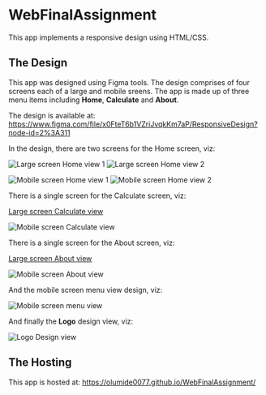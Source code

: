 # WebFinalAssignment
This app implements a responsive design using HTML/CSS.

## The Design
This app was designed using Figma tools. The design comprises of four screens each of a large and mobile sreens. 
The app is made up of three menu items including **Home**, **Calculate** and **About**. 

The design is available at: https://www.figma.com/file/x0FteT6b1VZriJvqkKm7aP/ResponsiveDesign?node-id=2%3A311

In the design, there are two screens for the Home screen, viz:

![Large screen Home view 1](https://github.com/olumide0077/WebFinalAssignment/blob/main/UI_UX%20Design/Desktop%20-%201.png)  ![Large screen Home view 2](https://github.com/olumide0077/WebFinalAssignment/blob/main/UI_UX%20Design/Desktop%20-%202.png)

![Mobile screen Home view 1](https://github.com/olumide0077/WebFinalAssignment/blob/main/UI_UX%20Design/Android%20Small%20-%201.png)  ![Mobile screen Home view 2](https://github.com/olumide0077/WebFinalAssignment/blob/main/UI_UX%20Design/Android%20Small%20-%202.png)

There is a single screen for the Calculate screen, viz:

[Large screen Calculate view](https://github.com/olumide0077/WebFinalAssignment/blob/main/UI_UX%20Design/Desktop%20-%203.png)

![Mobile screen Calculate view](https://github.com/olumide0077/WebFinalAssignment/blob/main/UI_UX%20Design/Android%20Small%20-%203.png)

There is a single screen for the About screen, viz:

[Large screen About view](https://github.com/olumide0077/WebFinalAssignment/blob/main/UI_UX%20Design/Desktop%20-%204.png)

![Mobile screen About view](https://github.com/olumide0077/WebFinalAssignment/blob/main/UI_UX%20Design/Android%20Small%20-%204.png)

And the mobile screen menu view design, viz:

![Mobile screen menu view](https://github.com/olumide0077/WebFinalAssignment/blob/main/UI_UX%20Design/Group%2013.png)

And finally the **Logo** design view, viz:

![Logo Design view](https://github.com/olumide0077/WebFinalAssignment/blob/main/UI_UX%20Design/Frame%201.png)

## The Hosting
This app is hosted at:
https://olumide0077.github.io/WebFinalAssignment/

